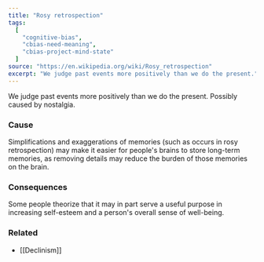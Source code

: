 ```yaml
---
title: "Rosy retrospection"
tags:
  [
    "cognitive-bias",
    "cbias-need-meaning",
    "cbias-project-mind-state"
  ]
source: "https://en.wikipedia.org/wiki/Rosy_retrospection"
excerpt: "We judge past events more positively than we do the present."
---
```


We judge past events more positively than we do the present. Possibly caused by nostalgia.

### Cause

Simplifications and exaggerations of memories (such as occurs in rosy retrospection) may make it easier for people's brains to store long-term memories, as removing details may reduce the burden of those memories on the brain.

### Consequences

Some people theorize that it may in part serve a useful purpose in increasing self-esteem and a person's overall sense of well-being.

### Related

- [[Declinism]]